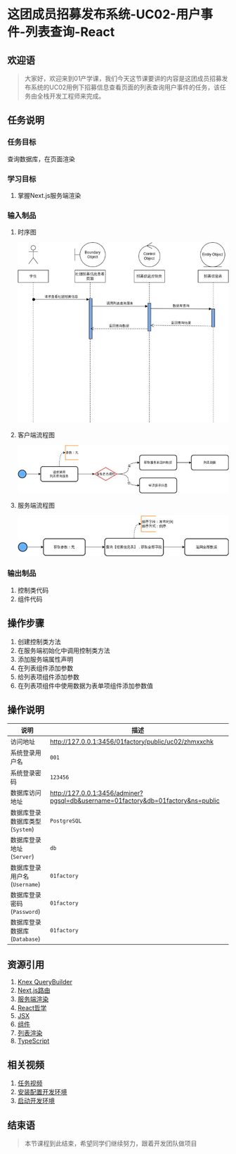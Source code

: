 # 这团成员招募发布系统-UC02-用户事件-列表查询-React

## 欢迎语

> 大家好，欢迎来到01产学课，我们今天这节课要讲的内容是这团成员招募发布系统的UC02用例下招募信息查看页面的列表查询用户事件的任务，该任务由全栈开发工程师来完成。

## 任务说明

### 任务目标

查询数据库，在页面渲染

### 学习目标

1. 掌握Next.js服务端渲染

### 输入制品

1. 时序图

	![时序图](./docs/tsk015/%E6%97%B6%E5%BA%8F%E5%9B%BE.jpg)

1. 客户端流程图

	![客户端流程图](./docs/tsk015/%E5%AE%A2%E6%88%B7%E7%AB%AF%E6%B5%81%E7%A8%8B%E5%9B%BE.jpg)

1. 服务端流程图

	![服务端流程图](./docs/tsk015/%E6%9C%8D%E5%8A%A1%E7%AB%AF%E6%B5%81%E7%A8%8B%E5%9B%BE.jpg)

### 输出制品

1. 控制类代码
1. 组件代码

## 操作步骤

1. 创建控制类方法
1. 在服务端初始化中调用控制类方法
1. 添加服务端属性声明
1. 在列表组件添加参数
1. 给列表项组件添加参数
1. 在列表项组件中使用数据为表单项组件添加参数值

## 操作说明

说明|描述
---|---
访问地址|<http://127.0.0.1:3456/01factory/public/uc02/zhmxxchk>
系统登录用户名|`001`
系统登录密码|`123456`
数据库访问地址|<http://127.0.0.1:3456/adminer?pgsql=db&username=01factory&db=01factory&ns=public>
数据库登录数据库类型(`System`)|`PostgreSQL`
数据库登录地址(`Server`)|`db`
数据库登录用户名(`Username`)|`01factory`
数据库登录密码(`Password`)|`01factory`
数据库登录数据库(`Database`)|`01factory`

## 资源引用

1. [Knex QueryBuilder](https://knexjs.org/guide/query-builder.html)
1. [Next.js路由](https://nextjs.org/docs/routing/introduction)
1. [服务端渲染](https://nextjs.org/docs/basic-features/pages#server-side-rendering)
1. [React哲学](https://react.docschina.org/docs/thinking-in-react.html)
1. [JSX](https://react.docschina.org/docs/introducing-jsx.html)
1. [组件](https://m.runoob.com/react/react-components.html)
1. [列表渲染](https://m.runoob.com/react/react-lists-and-keys.html)
1. [TypeScript](https://m.runoob.com/typescript/)

## 相关视频

1. [任务视频](https://dchanxueshe-001.coding.net/p/stzm-public/requirements/issues/30/detail)
1. [安装配置开发环境](https://dchanxueshe-001.coding.net/p/resources/requirements/issues/3/detail)
1. [启动开发环境](https://dchanxueshe-001.coding.net/p/resources/requirements/issues/2/detail)

## 结束语

> 本节课程到此结束，希望同学们继续努力，跟着开发团队做项目
